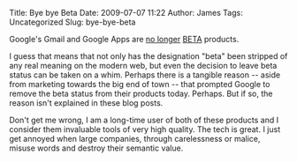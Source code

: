 Title: Bye bye Beta
Date: 2009-07-07 11:22
Author: James
Tags: Uncategorized
Slug: bye-bye-beta

Google's Gmail and Google Apps are [no longer][] [BETA][] products.

I guess that means that not only has the designation "beta" been
stripped of any real meaning on the modern web, but even the decision to
leave beta status can be taken on a whim. Perhaps there is a tangible
reason -- aside from marketing towards the big end of town -- that
prompted Google to remove the beta status from their products today.
Perhaps. But if so, the reason isn't explained in these blog posts.

Don't get me wrong, I am a long-time user of both of these products and
I consider them invaluable tools of very high quality. The tech is
great. I just get annoyed when large companies, through carelessness or
malice, misuse words and destroy their semantic value.

  [no longer]: http://gmailblog.blogspot.com/2009/07/gmail-leaves-beta-launches-back-to-beta.html
  [BETA]: http://googleblog.blogspot.com/2009/07/google-apps-is-out-of-beta-yes-really.html
